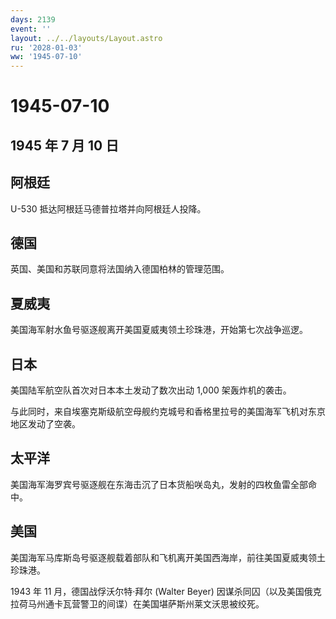 ```yaml
---
days: 2139
event: ''
layout: ../../layouts/Layout.astro
ru: '2028-01-03'
ww: '1945-07-10'
---
```


# 1945-07-10

## 1945 年 7 月 10 日

## 阿根廷

U-530 抵达阿根廷马德普拉塔并向阿根廷人投降。

## 德国

英国、美国和苏联同意将法国纳入德国柏林的管理范围。

## 夏威夷

美国海军射水鱼号驱逐舰离开美国夏威夷领土珍珠港，开始第七次战争巡逻。

## 日本

美国陆军航空队首次对日本本土发动了数次出动 1,000 架轰炸机的袭击。

与此同时，来自埃塞克斯级航空母舰约克城号和香格里拉号的美国海军飞机对东京地区发动了空袭。

## 太平洋

美国海军海罗宾号驱逐舰在东海击沉了日本货船咲岛丸，发射的四枚鱼雷全部命中。

## 美国

美国海军马库斯岛号驱逐舰载着部队和飞机离开美国西海岸，前往美国夏威夷领土珍珠港。

1943 年 11 月，德国战俘沃尔特·拜尔 (Walter Beyer)
因谋杀同囚（以及美国俄克拉荷马州通卡瓦营警卫的间谍）在美国堪萨斯州莱文沃思被绞死。